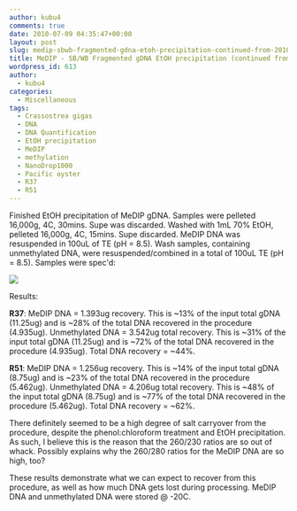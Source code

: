 ```yaml
---
author: kubu4
comments: true
date: 2010-07-09 04:35:47+00:00
layout: post
slug: medip-sbwb-fragmented-gdna-etoh-precipitation-continued-from-20100702
title: MeDIP - SB/WB Fragmented gDNA EtOH precipitation (continued from 20100702)
wordpress_id: 613
author:
  - kubu4
categories:
  - Miscellaneous
tags:
  - Crassostrea gigas
  - DNA
  - DNA Quantification
  - EtOH precipitation
  - MeDIP
  - methylation
  - NanoDrop1000
  - Pacific oyster
  - R37
  - R51
---
```


Finished EtOH precipitation of MeDIP gDNA. Samples were pelleted 16,000g, 4C, 30mins. Supe was discarded. Washed with 1mL 70% EtOH, pelleted 16,000g, 4C, 15mins. Supe discarded. MeDIP DNA was resuspended in 100uL of TE (pH = 8.5). Wash samples, containing unmethylated DNA, were resuspended/combined in a total of 100uL TE (pH = 8.5). Samples were spec'd:

![](http://eagle.fish.washington.edu/Arabidopsis/20100708%20MeDIP%20DNA%20ODs.JPG)

Results:

**R37**: MeDIP DNA = 1.393ug recovery. This is ~13% of the input total gDNA (11.25ug) and is ~28% of the total DNA recovered in the procedure (4.935ug). Unmethylated DNA = 3.542ug total recovery. This is ~31% of the input total gDNA (11.25ug) and is ~72% of the total DNA recovered in the procedure (4.935ug). Total DNA recovery = ~44%.

**R51**: MeDIP DNA = 1.256ug recovery. This is ~14% of the input total gDNA (8.75ug) and is ~23% of the total DNA recovered in the procedure (5.462ug). Unmethylated DNA = 4.206ug total recovery. This is ~48% of the input total gDNA (8.75ug) and is ~77% of the total DNA recovered in the procedure (5.462ug). Total DNA recovery = ~62%.

There definitely seemed to be a high degree of salt carryover from the procedure, despite the phenol:chloroform treatment and EtOH precipitation. As such, I believe this is the reason that the 260/230 ratios are so out of whack. Possibly explains why the 260/280 ratios for the MeDIP DNA are so high, too?

These results demonstrate what we can expect to recover from this procedure, as well as how much DNA gets lost during processing. MeDIP DNA and unmethylated DNA were stored @ -20C.
